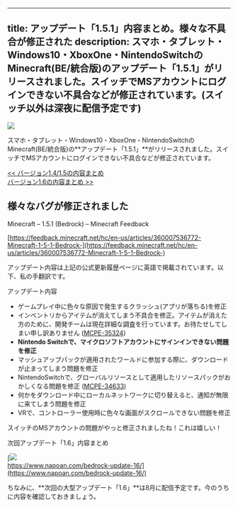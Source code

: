 
---
title: アップデート「1.5.1」内容まとめ。様々な不具合が修正された
description: スマホ・タブレット・Windows10・XboxOne・NintendoSwitchのMinecraft(BE/統合版)のアップデート「1.5.1」がリリースされました。スイッチでMSアカウントにログインできない不具合などが修正されています。(スイッチ以外は深夜に配信予定です)
---

![](https://cdn-ak.f.st-hatena.com/images/fotolife/s/sasigume/20210208/20210208101356.png)

スマホ・タブレット・Windows10・XboxOne・NintendoSwitchのMinecraft(BE/統合版)の**アップデート「1.5.1」**がリリースされました。スイッチでMSアカウントにログインできない不具合などが修正されています。

[<< バージョン1.4/1.5の内容まとめ](https://www.napoan.com/bedrock-update-aquatic/)  
[バージョン1.6の内容まとめ >>](https://www.napoan.com/bedrock-update-16/)

## 様々なバグが修正されました

Minecraft – 1.5.1 (Bedrock) – Minecraft Feedback

[https://feedback.minecraft.net/hc/en-us/articles/360007536772-Minecraft-1-5-1-Bedrock-](https://feedback.minecraft.net/hc/en-us/articles/360007536772-Minecraft-1-5-1-Bedrock-)

アップデート内容は上記の公式更新履歴ページに英語で掲載されています。以下、私の手翻訳です。

アップデート内容

*   ゲームプレイ中に色々な原因で発生するクラッシュ(アプリが落ちる)を修正
*   インベントリからアイテムが消えてしまう不具合を修正。アイテムが消えた方のために、開発チームは現在詳細な調査を行っています。お待たせしてしまい申し訳ありません ([MCPE-35324](https://bugs.mojang.com/browse/MCPE-35324))
*   **Nintendo Switchで、マイクロソフトアカウントにサインインできない問題を修正**
*   マッシュアップパックが適用されたワールドに参加する際に、ダウンロードが止まってしまう問題を修正
*   NintendoSwitchで、グローバルリソースとして適用したリソースパックがおかしくなる問題を修正 ([MCPE-34633](https://bugs.mojang.com/browse/MCPE-34633))
*   何かをダウンロード中にローカルネットワークに切り替えると、通知が無限に来てしまう問題を修正
*   VRで、コントローラー使用時に色々な画面がスクロールできない問題を修正

スイッチのMSアカウントの問題がやっと修正されましたね！これは嬉しい！

次回アップデート「1.6」内容まとめ

[![](https://cdn-ak.f.st-hatena.com/images/fotolife/s/sasigume/20210208/20210208111410.png)  
https://www.napoan.com/bedrock-update-16/](https://www.napoan.com/bedrock-update-16/)

ちなみに、**次回の大型アップデート「1.6」**は8月に配信予定です。今のうちに内容を確認しておきましょう。
